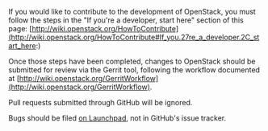 If you would like to contribute to the development of OpenStack,
you must follow the steps in the "If you're a developer, start here"
section of this page: [http://wiki.openstack.org/HowToContribute](http://wiki.openstack.org/HowToContribute#If_you.27re_a_developer.2C_start_here:)

Once those steps have been completed, changes to OpenStack
should be submitted for review via the Gerrit tool, following
the workflow documented at [http://wiki.openstack.org/GerritWorkflow](http://wiki.openstack.org/GerritWorkflow).

Pull requests submitted through GitHub will be ignored.

Bugs should be filed [on Launchpad](https://bugs.launchpad.net/swift),
not in GitHub's issue tracker.
